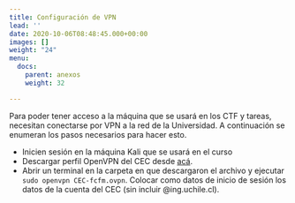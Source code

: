 ```yaml
---
title: Configuración de VPN
lead: ''
date: 2020-10-06T08:48:45.000+00:00
images: []
weight: "24"
menu:
  docs:
    parent: anexos
    weight: 32

---
```

Para poder tener acceso a la máquina que se usará en los CTF y tareas, necesitan conectarse por VPN a la red de la Universidad. A continuación se enumeran los pasos necesarios para hacer esto.

* Inicien sesión en la máquina Kali que se usará en el curso
* Descargar perfil OpenVPN del CEC desde [acá](https://www.cec.uchile.cl/download/OPENVPN/CEC-fcfm.ovpn).
* Abrir un terminal en la carpeta en que descargaron el archivo y ejecutar `sudo openvpn CEC-fcfm.ovpn`. Colocar como datos de inicio de sesión los datos de la cuenta del CEC (sin incluir @ing.uchile.cl).